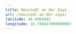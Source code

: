 ```yaml
---
title: Neusiedl an der Zaya
url: /neusiedl-an-der-zaya/
latitude: 48.6004802
longitude: 16.788847800000003
---
```

